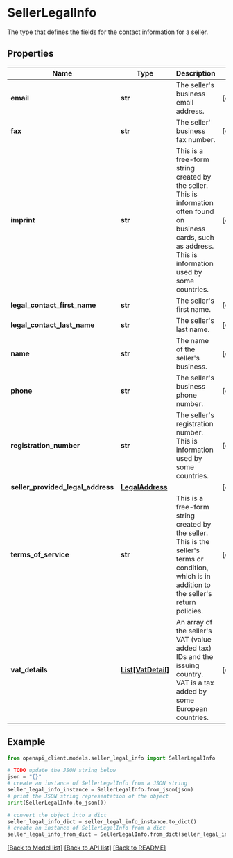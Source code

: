# SellerLegalInfo

The type that defines the fields for the contact information for a seller.

## Properties

Name | Type | Description | Notes
------------ | ------------- | ------------- | -------------
**email** | **str** | The seller&#39;s business email address. | [optional] 
**fax** | **str** | The seller&#39; business fax number. | [optional] 
**imprint** | **str** | This is a free-form string created by the seller. This is information often found on business cards, such as address. This is information used by some countries. | [optional] 
**legal_contact_first_name** | **str** | The seller&#39;s first name. | [optional] 
**legal_contact_last_name** | **str** | The seller&#39;s last name. | [optional] 
**name** | **str** | The name of the seller&#39;s business. | [optional] 
**phone** | **str** | The seller&#39;s business phone number. | [optional] 
**registration_number** | **str** | The seller&#39;s registration number. This is information used by some countries. | [optional] 
**seller_provided_legal_address** | [**LegalAddress**](LegalAddress.md) |  | [optional] 
**terms_of_service** | **str** | This is a free-form string created by the seller. This is the seller&#39;s terms or condition, which is in addition to the seller&#39;s return policies. | [optional] 
**vat_details** | [**List[VatDetail]**](VatDetail.md) | An array of the seller&#39;s VAT (value added tax) IDs and the issuing country. VAT is a tax added by some European countries. | [optional] 

## Example

```python
from openapi_client.models.seller_legal_info import SellerLegalInfo

# TODO update the JSON string below
json = "{}"
# create an instance of SellerLegalInfo from a JSON string
seller_legal_info_instance = SellerLegalInfo.from_json(json)
# print the JSON string representation of the object
print(SellerLegalInfo.to_json())

# convert the object into a dict
seller_legal_info_dict = seller_legal_info_instance.to_dict()
# create an instance of SellerLegalInfo from a dict
seller_legal_info_from_dict = SellerLegalInfo.from_dict(seller_legal_info_dict)
```
[[Back to Model list]](../README.md#documentation-for-models) [[Back to API list]](../README.md#documentation-for-api-endpoints) [[Back to README]](../README.md)


